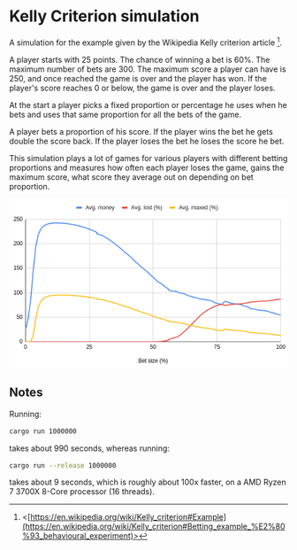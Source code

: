 # Kelly Criterion simulation

A simulation for the example given by the Wikipedia Kelly criterion article [^1].

A player starts with 25 points. The chance of winning a bet is 60%. The maximum number of bets are 300. The maximum score a player can have is 250, and once reached the game is over and the player has won. If the player's score reaches 0 or below, the game is over and the player loses.

At the start a player picks a fixed proportion or percentage he uses when he bets and uses that same proportion for all the bets of the game.

A player bets a proportion of his score. If the player wins the bet he gets double the score back. If the player loses the bet he loses the score he bet.

This simulation plays a lot of games for various players with different betting proportions and measures how often each player loses the game, gains the maximum score, what score they average out on depending on bet proportion.

![Result graph](cover.png "Result graph")

## Notes

Running:

```sh
cargo run 1000000
```

takes about 990 seconds, whereas running:

```sh
cargo run --release 1000000
```
takes about 9 seconds, which is roughly about 100x faster, on a AMD Ryzen 7 3700X 8-Core processor (16 threads).

[^1]: <[https://en.wikipedia.org/wiki/Kelly_criterion#Example](https://en.wikipedia.org/wiki/Kelly_criterion#Betting_example_%E2%80%93_behavioural_experiment)>
